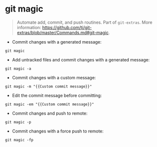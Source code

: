 # git magic

> Automate add, commit, and push routines.
> Part of `git-extras`.
> More information: <https://github.com/tj/git-extras/blob/master/Commands.md#git-magic>.

- Commit changes with a generated message:

`git magic`

- Add untracked files and commit changes with a generated message:

`git magic -a`

- Commit changes with a custom message:

`git magic -m "{{Custom commit message}}"`

- Edit the commit message before committing:

`git magic -em "{{Custom commit message}}"`

- Commit changes and push to remote:

`git magic -p`

- Commit changes with a force push to remote:

`git magic -fp`
